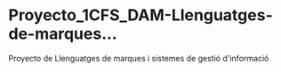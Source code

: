 # Proyecto_1CFS_DAM-Llenguatges-de-marques...
Proyecto de Llenguatges de marques i sistemes de gestió d'informació 

